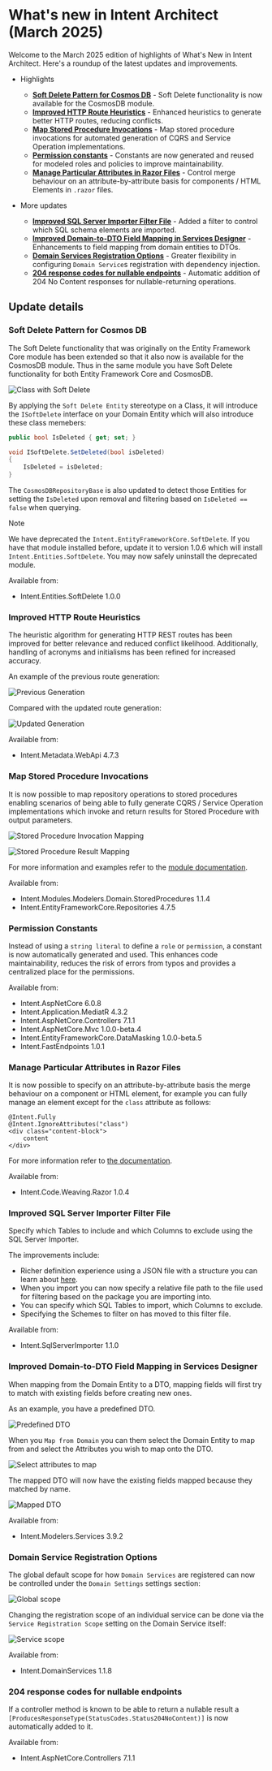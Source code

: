 # What's new in Intent Architect (March 2025)

Welcome to the March 2025  edition of highlights of What's New in Intent Architect. Here's a roundup of the latest updates and improvements.

- Highlights
  - **[Soft Delete Pattern for Cosmos DB](#soft-delete-pattern-for-cosmos-db)** - Soft Delete functionality is now available for the CosmosDB module.
  - **[Improved HTTP Route Heuristics](#improved-http-route-heuristics)** - Enhanced heuristics to generate better HTTP routes, reducing conflicts.
  - **[Map Stored Procedure Invocations](#map-stored-procedure-invocations)** - Map stored procedure invocations for automated generation of CQRS and Service Operation implementations.
  - **[Permission constants](#permission-constants)** - Constants are now generated and reused for modeled roles and policies to improve maintainability.
  - **[Manage Particular Attributes in Razor Files](#manage-particular-attributes-in-razor-files)** - Control merge behaviour on an attribute-by-attribute basis for components / HTML Elements in `.razor` files.

- More updates
  - **[Improved SQL Server Importer Filter File](#improved-sql-server-importer-filter-file)** - Added a filter to control which SQL schema elements are imported.
  - **[Improved Domain-to-DTO Field Mapping in Services Designer](#improved-domain-to-dto-field-mapping-in-services-designer)** -  Enhancements to field mapping from domain entities to DTOs.
  - **[Domain Services Registration Options](#domain-service-registration-options)** -  Greater flexibility in configuring `Domain Service`s registration with dependency injection.
  - **[204 response codes for nullable endpoints](#204-response-codes-for-nullable-endpoints)** - Automatic addition of 204 No Content responses for nullable-returning operations.

## Update details

### Soft Delete Pattern for Cosmos DB

The Soft Delete functionality that was originally on the Entity Framework Core module has been extended so that it also now is available for the CosmosDB module. Thus in the same module you have Soft Delete functionality for both Entity Framework Core and CosmosDB.

![Class with Soft Delete](images/soft-delete-class.png)

By applying the `Soft Delete Entity` stereotype on a Class, it will introduce the `ISoftDelete` interface on your Domain Entity which will also introduce these class memebers:

```c#
public bool IsDeleted { get; set; }

void ISoftDelete.SetDeleted(bool isDeleted)
{
    IsDeleted = isDeleted;
}
```

The `CosmosDBRepositoryBase` is also updated to detect those Entities for setting the `IsDeleted` upon removal and filtering based on `IsDeleted == false` when querying.

> [!NOTE]
>
> We have deprecated the `Intent.EntityFrameworkCore.SoftDelete`. If you have that module installed before, update it to version 1.0.6 which will install `Intent.Entities.SoftDelete`. You may now safely uninstall the deprecated module.

Available from:

- Intent.Entities.SoftDelete 1.0.0

### Improved HTTP Route Heuristics

The heuristic algorithm for generating HTTP REST routes has been improved for better relevance and reduced conflict likelihood. Additionally, handling of acronyms and initialisms has been refined for increased accuracy.

An example of the previous route generation:

![Previous Generation](images/old-route.png)

Compared with the updated route generation:

![Updated Generation](images/new-route.png)

Available from:

- Intent.Metadata.WebApi 4.7.3

### Map Stored Procedure Invocations

It is now possible to map repository operations to stored procedures enabling scenarios of being able to fully generate CQRS / Service Operation implementations which invoke and return results for Stored Procedure with output parameters.

![Stored Procedure Invocation Mapping](images/stored-procedure-invocation-mapping.png)

![Stored Procedure Result Mapping](images/stored-procedure-result-mapping.png)

For more information and examples refer to the [module documentation](https://docs.intentarchitect.com/articles/modules-common/intent-modules-modelers-domain-storedprocedures/intent-modules-modelers-domain-storedprocedures.html).

Available from:

- Intent.Modules.Modelers.Domain.StoredProcedures 1.1.4
- Intent.EntityFrameworkCore.Repositories 4.7.5

### Permission Constants

Instead of using a `string literal` to define a `role` or `permission`, a constant is now automatically generated and used. This enhances code maintainability, reduces the risk of errors from typos and provides a centralized place for the permissions.

Available from:

- Intent.AspNetCore 6.0.8
- Intent.Application.MediatR 4.3.2
- Intent.AspNetCore.Controllers 7.1.1
- Intent.AspNetCore.Mvc 1.0.0-beta.4
- Intent.EntityFrameworkCore.DataMasking 1.0.0-beta.5
- Intent.FastEndpoints 1.0.1

### Manage Particular Attributes in Razor Files

It is now possible to specify on an attribute-by-attribute basis the merge behaviour on a component or HTML element, for example you can fully manage an element except for the `class` attribute as follows:

```razor
@Intent.Fully
@Intent.IgnoreAttributes("class")
<div class="content-block">
    content
</div>
```

For more information refer to [the documentation](https://docs.intentarchitect.com/articles/application-development/code-management/code-management-razor/code-management-razor.html#management-modes).

Available from:

- Intent.Code.Weaving.Razor 1.0.4

### Improved SQL Server Importer Filter File

Specify which Tables to include and which Columns to exclude using the SQL Server Importer.

The improvements include:

- Richer definition experience using a JSON file with a structure you can learn about [here](https://docs.intentarchitect.com/articles/modules-dotnet/intent-sqlserverimporter/intent-sqlserverimporter.html#import-filter-file).
- When you import you can now specify a relative file path to the file used for filtering based on the package you are importing into.
- You can specify which SQL Tables to import, which Columns to exclude.
- Specifying the Schemes to filter on has moved to this filter file.

Available from:

- Intent.SqlServerImporter 1.1.0

### Improved Domain-to-DTO Field Mapping in Services Designer

When mapping from the Domain Entity to a DTO, mapping fields will first try to match with existing fields before creating new ones.

As an example, you have a predefined DTO.

![Predefined DTO](images/domain-to-dto-mapping-predefined-dto.png)

When you `Map from Domain` you can them select the Domain Entity to map from and select the Attributes you wish to map onto the DTO.

![Select attributes to map](images/domain-to-dto-mapping-map-from-domain.png)

The mapped DTO will now have the existing fields mapped because they matched by name.

![Mapped DTO](images/domain-to-dto-mapping-mapped-dto.png)

Available from:

- Intent.Modelers.Services 3.9.2

### Domain Service Registration Options

The global default scope for how `Domain Services` are registered can now be controlled under the `Domain Settings` settings section:

![Global scope](images/global-scope.png)

Changing the registration scope of an individual service can be done via the `Service Registration Scope` setting on the Domain Service itself:

![Service scope](images/service-scope.png)

Available from:

- Intent.DomainServices 1.1.8

### 204 response codes for nullable endpoints

If a controller method is known to be able to return a nullable result a `[ProducesResponseType(StatusCodes.Status204NoContent)]` is now automatically added to it.

Available from:

- Intent.AspNetCore.Controllers 7.1.1
